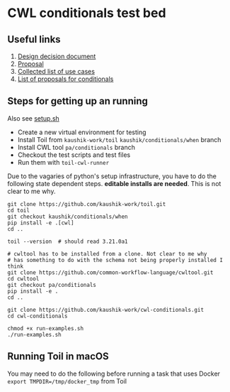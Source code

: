 # CWL conditionals test bed

## Useful links

1. [Design decision document](https://github.com/common-workflow-language/common-workflow-language/blob/kaushik-work-patch-1/design-decisions/conditionals-2019.md)
1. [Proposal](https://github.com/common-workflow-language/common-workflow-language/issues/854)
1. [Collected list of use cases](https://github.com/common-workflow-language/common-workflow-language/issues/725)
1. [List of proposals for conditionals](https://github.com/common-workflow-language/common-workflow-language/issues?utf8=%E2%9C%93&q=label%3Aconditionals+)


## Steps for getting up an running

Also see [setup.sh](setup.sh)

- Create a new virtual environment for testing
- Install Toil from `kaushik-work/toil`  `kaushik/conditionals/when` branch
- Install CWL tool `pa/conditionals` branch
- Checkout the test scripts and test files
- Run them with `toil-cwl-runner` 


Due to the vagaries of python's setup infrastructure, you have to do the following state dependent steps. **editable installs are needed**. This is
not clear to me why.

```
git clone https://github.com/kaushik-work/toil.git
cd toil
git checkout kaushik/conditionals/when
pip install -e .[cwl]
cd ..

toil --version  # should read 3.21.0a1

# cwltool has to be installed from a clone. Not clear to me why
# has something to do with the schema not being properly installed I think
git clone https://github.com/common-workflow-language/cwltool.git
cd cwltool
git checkout pa/conditionals
pip install -e .
cd ..

git clone https://github.com/kaushik-work/cwl-conditionals.git
cd cwl-conditionals

chmod +x run-examples.sh
./run-examples.sh
```  

## Running Toil in macOS

You may need to do the following before running a task that uses Docker
`export TMPDIR=/tmp/docker_tmp` from Toil
